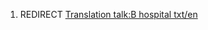 1.  REDIRECT [Translation talk:B hospital
    txt/en](Translation_talk:B_hospital_txt/en "wikilink")